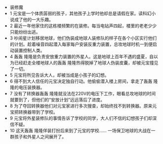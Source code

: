 - 装修魔
- 1 元宝是一个体质孱弱的孩子，其他孩子上学时他却总是请假在家。读科幻小说成了他的一大乐趣。
- 2 最近一年他家住的这栋楼频繁的在装修。每当电钻声四起，楼里的老老少少只能纷纷出逃。
- 3 吵闹星计划移居地球，他们伪装成地球人装修队的样子在各个小区实行他们的计划。趁着噪音四起潜入每家每户安装反重力装置，总攻地球时机一到便启动装置控制人类。
- 4 轰轰 隆隆是负责安放重力装置的外星人。这是地球上百年不遇的盛夏，自以为已经赶走全楼地球人的轰轰 隆隆热得脱掉了地球人伪装皮囊，却被元宝撞见了一切。
- 5 元宝将所见告诉大人，却被当成是小孩子的幻想。
- 6 得不到大人信任的元宝决定独自行动。他偷偷潜入楼上房间，拿走了轰轰 隆隆的电压装换器。
- 7 没有了转换器轰轰 隆隆就没法在220V的电压下工作，眼看总攻地球的时间就要到了，但他们的“安放计划”远远落后了进度。
- 8 为了夺回转换器他们对元宝家进行多次搜查，却始终找不到转换器。原来元宝把转换器带到了学校。
- 9 元宝将外星装修队的事情告诉了学校的同学，大人们不信的幻想孩子们却深信不疑。
- 10 这天轰轰 隆隆佯装打扮后来到了元宝的学校…… 一场保卫地球的大战在一群孩子和外星人之间展开了。
